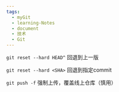 ```yaml
---
tags:
  - myGit
  - learning-Notes
  - document
  - 技术
  - Git
---
```



`git reset --hard HEAD^`    回退到上一版

`git reset --hard <SHA>`    回退到指定commit

`git push -f`               强制上传，覆盖线上仓库（慎用）